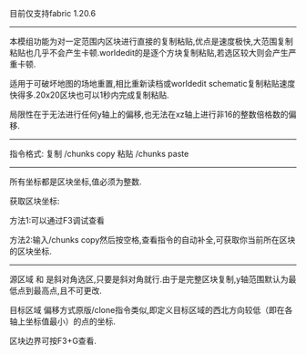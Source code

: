 目前仅支持fabric 1.20.6

----------------------------------------------------------------------------

本模组功能为对一定范围内区块进行直接的复制粘贴,优点是速度极快,大范围复制粘贴也几乎不会产生卡顿.worldedit的是逐个方块复制粘贴,若选区较大则会产生严重卡顿.

适用于可破坏地图的场地重置,相比重新读档或worldedit schematic复制粘贴速度快得多.20x20区块也可以1秒内完成复制粘贴.

局限性在于无法进行任何y轴上的偏移,也无法在xz轴上进行非16的整数倍格数的偏移.

----------------------------------------------------------------------------

指令格式:
复制
/chunks copy <x1> <z1> <x2> <z2>
粘贴
/chunks paste <x3> <z3>

----------------------------------------------------------------------------

所有坐标都是区块坐标,值必须为整数.

获取区块坐标:

方法1:可以通过F3调试查看

方法2:输入/chunks copy然后按空格,查看指令的自动补全,可获取你当前所在区块的区块坐标.

----------------------------------------------------------------------------

源区域 <x1> <z1>和<x2> <z2> 是斜对角选区,只要是斜对角就行.由于是完整区块复制,y轴范围默认为最低点到最高点,且不可更改.

目标区域 <x3> <z3> 偏移方式原版/clone指令类似,即定义目标区域的西北方向较低（即在各轴上坐标值最小）的点的坐标.

区块边界可按F3+G查看.